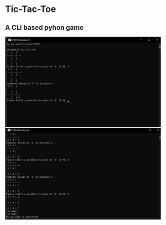 <h1> Tic-Tac-Toe</h1>
<h2> A CLI based pyhon game </h2>
<img src="tie1.png"/>
<img src="tie2.png"/>
